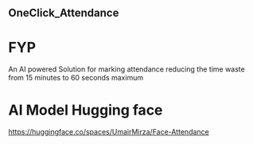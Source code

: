 ## OneClick_Attendance
# FYP

An AI powered Solution for marking attendance reducing the time waste from 15 minutes to 60 seconds maximum

# AI Model Hugging face 

https://huggingface.co/spaces/UmairMirza/Face-Attendance
